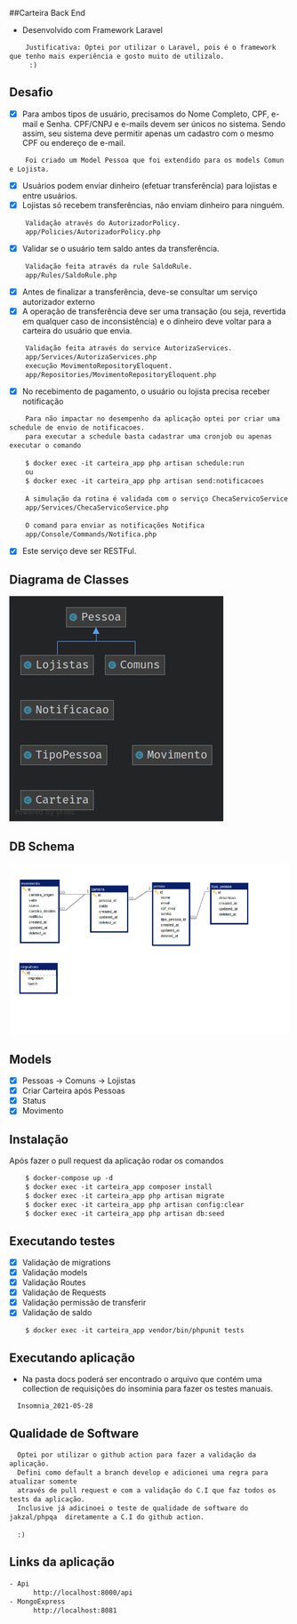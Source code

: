 ##Carteira Back End

-  Desenvolvido com Framework Laravel
```
    Justificativa: Optei por utilizar o Laravel, pois é o framework que tenho mais experiência e gosto muito de utilizalo.
     :)
```
## Desafio

-   [x] Para ambos tipos de usuário, precisamos do Nome Completo, CPF, e-mail e Senha. CPF/CNPJ e e-mails devem ser únicos no sistema. Sendo assim, seu sistema deve permitir apenas um cadastro com o mesmo CPF ou endereço de e-mail.

```
    Foi criado um Model Pessoa que foi extendido para os models Comun e Lojista.
```

-   [x] Usuários podem enviar dinheiro (efetuar transferência) para lojistas e entre usuários.
-   [x] Lojistas só recebem transferências, não enviam dinheiro para ninguém.

```
    Validação através do AutorizadorPolicy.
    app/Policies/AutorizadorPolicy.php
```

-   [x] Validar se o usuário tem saldo antes da transferência.

```
    Validação feita através da rule SaldoRule.
    app/Rules/SaldoRule.php
```

-   [x] Antes de finalizar a transferência, deve-se consultar um serviço autorizador externo
-   [x] A operação de transferência deve ser uma transação (ou seja, revertida em qualquer caso de inconsistência) e o dinheiro deve voltar para a carteira do usuário que envia.

```
    Validação feita através do service AutorizaServices.
    app/Services/AutorizaServices.php
    execução MovimentoRepositoryEloquent.
    app/Repositories/MovimentoRepositoryEloquent.php

```

-   [x] No recebimento de pagamento, o usuário ou lojista precisa receber notificação

```
    Para não impactar no desempenho da aplicação optei por criar uma schedule de envio de notificacoes.
    para executar a schedule basta cadastrar uma cronjob ou apenas executar o comando

    $ docker exec -it carteira_app php artisan schedule:run
    ou
    $ docker exec -it carteira_app php artisan send:notificacoes

    A simulação da rotina é validada com o serviço ChecaServicoService
    app/Services/ChecaServicoService.php

    O comand para enviar as notificações Notifica
    app/Console/Commands/Notifica.php
```

-   [x] Este serviço deve ser RESTFul.

## Diagrama de Classes

![Alt text](docs/diagrama_classes.png?raw=true "Diagrama de Classes")

## DB Schema

![Alt text](docs/schema.bmp?raw=true "DB Schema")

## Models

-   [x] Pessoas
        -> Comuns
        -> Lojistas
-   [x] Criar Carteira após Pessoas
-   [x] Status
-   [x] Movimento

## Instalação

Após fazer o pull request da aplicação rodar os comandos

```
    $ docker-compose up -d
    $ docker exec -it carteira_app composer install
    $ docker exec -it carteira_app php artisan migrate
    $ docker exec -it carteira_app php artisan config:clear
    $ docker exec -it carteira_app php artisan db:seed
```

## Executando testes

-   [x] Validação de migrations
-   [x] Validação models
-   [x] Validação Routes
-   [x] Validação de Requests
-   [x] Validação permissão de transferir
-   [x] Validação de saldo

```
    $ docker exec -it carteira_app vendor/bin/phpunit tests
```

## Executando aplicação

-   Na pasta docs poderá ser encontrado o arquivo que contém uma collection de requisições do insominia para fazer os testes manuais.

```
  Insomnia_2021-05-28
```

## Qualidade de Software

```
  Optei por utilizar o github action para fazer a validação da aplicação. 
  Defini como default a branch develop e adicionei uma regra para atualizar somente 
  através de pull request e com a validação do C.I que faz todos os tests da aplicação.
  Inclusive já adicinoei o teste de qualidade de software do jakzal/phpqa  diretamente a C.I do github action.
  
  :)
```

## Links da aplicação

```
- Api
      http://localhost:8000/api
- MongoExpress
      http://localhost:8081
```

